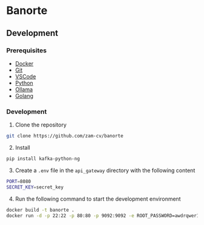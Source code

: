 # Banorte

## Development

### Prerequisites

- [Docker](https://docs.docker.com/engine/install/)
- [Git](https://git-scm.com/downloads)
- [VSCode](https://code.visualstudio.com/download)
- [Python](https://www.python.org/downloads/)
- [Ollama](https://ollama.com/)
- [Golang](https://golang.org/doc/install)

### Development

1. Clone the repository

```bash
git clone https://github.com/zam-cv/banorte
```

2. Install

```bash
pip install kafka-python-ng
```

3. Create a `.env` file in the `api_gateway` directory with the following content

```bash
PORT=8080
SECRET_KEY=secret_key
```

4. Run the following command to start the development environment

```bash
docker build -t banorte .
docker run -d -p 22:22 -p 80:80 -p 9092:9092 -e ROOT_PASSWORD=awdrqwer12 --name banorte-server banorte 
```